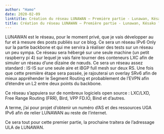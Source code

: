 ```yaml
---
author: "Hamo"
date: 2020-02-09
linktitle: Création du réseau LUNAWAN – Première partie - Lunawan, Késako ?
title: Création du réseau LUNAWAN – Première partie - Lunawan, Késako ?
---
```


LUNAWAN est le réseau, pour le moment privé, que je vais développer au fur et à mesure des posts publiés sur ce blog. Ce sera un réseau IPv6 Only sur la partie backbone et qui me servira à réaliser des tests sur un réseau un peu sympa. Ce réseau sera hébergé sur une seule machine (un petit raspberry pi 4) sur lequel je vais faire tourner des conteneurs LXC afin de simuler un réseau d’une dizaine de nœuds. Ce sera un réseau assez standard : IS-IS sur une seule aire et iBGP full mesh sur deux RS. Une fois que cette première étape sera passée, je rajouterai un overlay SRv6 afin de mieux appréhender le Segment Routing et probablement de l’EVPN afin d’étendre un L2 entre deux points du backbone.

Ce réseau s’appuiera sur de nombreux logiciels open source : LXC/LXD, Free Range Routing (FRR), Bird, VPP FD.IO, Bind et d’autres.

A terme, j’ai pour projet d’obtenir un numéro d’AS et des ressources UGA IPv6 afin de relier LUNAWAN au reste de l’internet.

Ce sera tout pour cette premier partie, la prochaine traitera de l’adressage ULA de LUNAWAN. 
